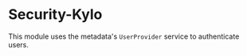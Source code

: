 Security-Kylo
===========================

This module uses the metadata's `UserProvider` service to authenticate users.
